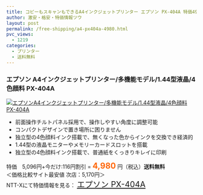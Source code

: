 ```yaml
---
title: コピーもスキャンもできるA4インクジェットプリンター エプソン PX-404A 特価4980円！送料無料！
author: 激安・格安・特価情報ツウ
layout: post
permalink: /free-shipping/a4-px404a-4980.html
pvc_views:
  - 1219
categories:
  - プリンター
  - 送料無料
---
```

### エプソン A4インクジェットプリンター/多機能モデル/1.44型液晶/4色顔料 PX-404A

<div class="img-bg2 img_L">
  <a href="http://px.a8.net/svt/ejp?a8mat=ZYP6S+8IMA3E+S1Q+BWGDT&a8ejpredirect=http://nttxstore.jp/_II_EP13733076" target="_blank" title="エプソンA4インクジェットプリンター/多機能モデル/1.44型液晶/4色顔料 PX-404A"><img src="http://i0.wp.com/image.nttxstore.jp/l2_images/E/EP/EP13733076.jpg?resize=120%2C120" border="0" alt="エプソンA4インクジェットプリンター/多機能モデル/1.44型液晶/4色顔料 PX-404A" style="border: 0pt none;" data-recalc-dims="1" /></a>
</div>

<!--more-->

  * 前面操作チルトパネル採用で、操作しやすい角度に調整可能
  * コンパクトデザインで置き場所に困りません
  * 独立型の4色顔料インク搭載で、無くなった色からインクを交換でき経済的
  * 1.44型の液晶モニターやメモリーカードスロットを搭載
  * 独立型の4色顔料インク搭載で、普通紙をくっきりキレイに印刷

特価　5,096円+今だけ:116円割引 = <span style="color: #ff6600; font-size: 150%;"><strong>4,980</strong></span> 円（税込）**送料無料**  
＜価格比較サイト最安値 次店：5,170円＞  
NTT-Xにて特価情報を見る： <span style="font-size: 150%;"><a href="http://px.a8.net/svt/ejp?a8mat=ZYP6S+8IMA3E+S1Q+BWGDT&a8ejpredirect=http://nttxstore.jp/_II_EP13733076" target="_blank">エプソン PX-404A</a></span>